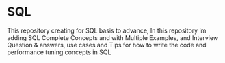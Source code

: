 # SQL
This repository creating for SQL basis to advance, In this repository im adding SQL Complete Concepts and with Multiple Examples, and Interview Question &amp; answers, use cases and Tips for how to write the code and performance tuning concepts in SQL
